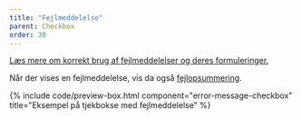 ```yaml
---
title: "Fejlmeddelelse"
parent: Checkbox
order: 30
---
```

<a href="/komponenter/fejlmeddelelser/">Læs mere om korrekt brug af fejlmeddelelser og deres formuleringer.</a>

Når der vises en fejlmeddelelse, vis da også <a href="/komponenter/fejlopsummering/">fejlopsummering</a>.

{% include code/preview-box.html component="error-message-checkbox" title="Eksempel på tjekbokse med fejlmeddelelse" %}
